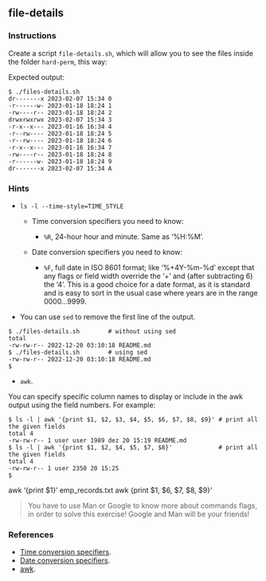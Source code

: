 ## file-details

### Instructions

Create a script `file-details.sh`, which will allow you to see the files inside the folder `hard-perm`, this way:

Expected output:

```console
$ ./files-details.sh
dr-------x 2023-02-07 15:34 0
-r------w- 2023-01-18 18:24 1
-rw----r-- 2023-01-18 18:24 2
drwxrwxrwx 2023-02-07 15:34 3
-r-x--x--- 2023-01-16 16:34 4
-r--rw---- 2023-01-18 18:24 5
-r--rw---- 2023-01-18 18:24 6
-r-x--x--- 2023-01-16 16:34 7
-rw----r-- 2023-01-18 18:24 8
-r------w- 2023-01-18 18:24 9
dr-------x 2023-02-07 15:34 A
```

### Hints

- `ls -l --time-style=TIME_STYLE`
  - Time conversion specifiers you need to know:
    - `%R`, 24-hour hour and minute. Same as ‘%H:%M’.

  - Date conversion specifiers you need to know:
    - `%F`, full date in ISO 8601 format; like ‘%+4Y-%m-%d’ except that any flags or field width override the ‘+’ and (after subtracting 6) the ‘4’. This is a good choice for a date format, as it is standard and is easy to sort in the usual case where years are in the range 0000…9999.

- You can use `sed` to remove the first line of the output.

```console
$ ./files-details.sh        # without using sed
total
-rw-rw-r-- 2022-12-20 03:10:18 README.md
$ ./files-details.sh        # using sed
-rw-rw-r-- 2022-12-20 03:10:18 README.md
$
```

- `awk`.

You can specify specific column names to display or include in the awk output using the field numbers. For example:

```console
$ ls -l | awk '{print $1, $2, $3, $4, $5, $6, $7, $8, $9}' # print all the given fields
total 4
-rw-rw-r-- 1 user user 1989 dez 20 15:19 README.md
$ ls -l | awk '{print $1, $2, $4, $5, $7, $8}'             # print all the given fields
total 4
-rw-rw-r-- 1 user 2350 20 15:25
$
```

awk ‘{print $1}’ emp_records.txt
awk {print $1, $6, $7, $8, $9}'

> You have to use Man or Google to know more about commands flags, in order to solve this exercise!
> Google and Man will be your friends!

### References

- [Time conversion specifiers](https://www.gnu.org/software/coreutils/manual/html_node/Time-conversion-specifiers.html).
- [Date conversion specifiers](https://www.gnu.org/software/coreutils/manual/html_node/Date-conversion-specifiers.html).
- [awk](https://www.gnu.org/software/gawk/manual/html_node/Print-Examples.html).

